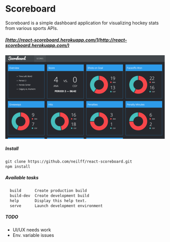 # Scoreboard

Scoreboard is a simple dashboard application for visualizing hockey stats from various sports APIs.

##### [http://react-scoreboard.herokuapp.com/](http://react-scoreboard.herokuapp.com/)

![Alt text](/screenshot.png?raw=true "Scoreboard")

##### Install

```
git clone https://github.com/neilff/react-scoreboard.git
npm install
```

##### Available tasks

```
  build      Create production build
  build-dev  Create development build
  help       Display this help text.
  serve      Launch development environment
```

##### TODO

- UI/UX needs work
- Env. variable issues

